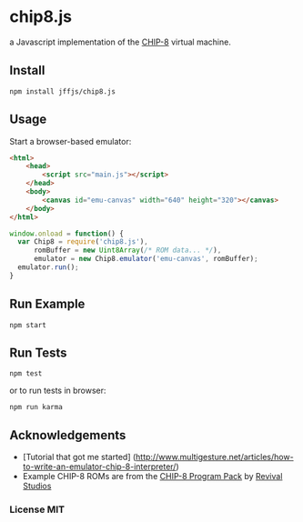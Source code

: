 # chip8.js

a Javascript implementation of the [CHIP-8](http://en.wikipedia.org/wiki/CHIP-8) virtual machine.

## Install

    npm install jffjs/chip8.js

## Usage

Start a browser-based emulator:


```html
<html>
    <head>
        <script src="main.js"></script>
    </head>
    <body>
        <canvas id="emu-canvas" width="640" height="320"></canvas>
    </body>
</html>
```

```javascript
window.onload = function() {
  var Chip8 = require('chip8.js'),
      romBuffer = new Uint8Array(/* ROM data... */),
      emulator = new Chip8.emulator('emu-canvas', romBuffer);
  emulator.run();
}
```

## Run Example

    npm start

## Run Tests

    npm test

or to run tests in browser:

    npm run karma


## Acknowledgements

* [Tutorial that got me started] (http://www.multigesture.net/articles/how-to-write-an-emulator-chip-8-interpreter/)
* Example CHIP-8 ROMs are from the [CHIP-8 Program Pack](http://www.chip8.com/?page=109) by [Revival Studios](http://www.revival-studios.com/)

### License MIT
